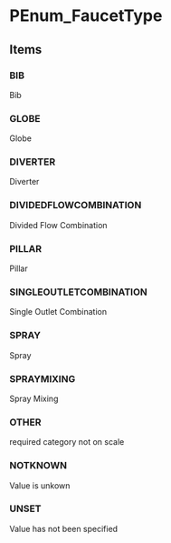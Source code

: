 # PEnum_FaucetType
<!-- end of short definition -->

## Items

### BIB
Bib

### GLOBE
Globe

### DIVERTER
Diverter

### DIVIDEDFLOWCOMBINATION
Divided Flow Combination

### PILLAR
Pillar

### SINGLEOUTLETCOMBINATION
Single Outlet Combination

### SPRAY
Spray

### SPRAYMIXING
Spray Mixing

### OTHER
required category not on scale

### NOTKNOWN
Value is unkown

### UNSET
Value has not been specified
